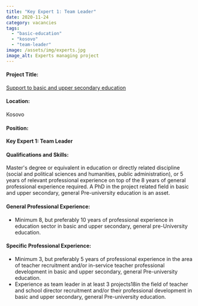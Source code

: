 ```yaml
---
title: "Key Expert 1: Team Leader"
date: 2020-11-24
category: vacancies
tags: 
  - "basic-education"
  - "kosovo"
  - "team-leader"
image: /assets/img/experts.jpg
image_alt: Experts managing project
---
```

#### Project Title:

[Support to basic and upper secondary education](/news/shortlist-support-basic-education-kosovo/)

#### Location:

Kosovo

#### Position:

**Key Expert 1: Team Leader**

#### Qualifications and Skills:

Master's degree or equivalent in education or directly related discipline (social and political sciences and humanities, public administration), or 5 years of relevant professional experience on top of the 8 years of general professional experience required. A PhD in the project related field in basic and upper secondary, general Pre-university education is an asset.

#### General Professional Experience:

- Minimum 8, but preferably 10 years of professional experience in education sector in basic and upper secondary, general pre-University education.

#### Specific Professional Experience:

- Minimum 3, but preferably 5 years of professional experience in the area of teacher recruitment and/or in-service teacher professional development in basic and upper secondary, general Pre-university education.
- Experience as team leader in at least 3 projects18in the field of teacher and school director recruitment and/or their professional development in basic and upper secondary, general Pre-university education.